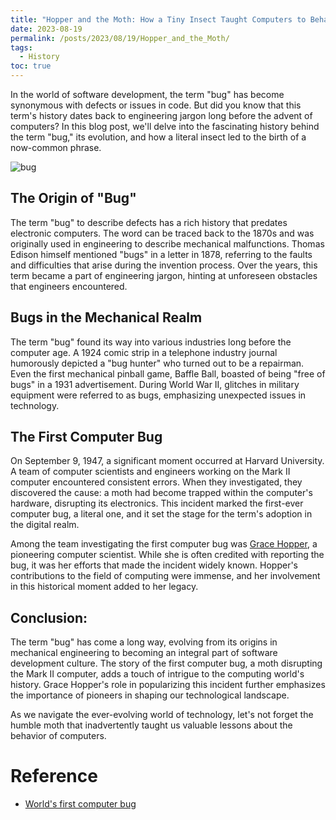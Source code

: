 ```yaml
---
title: "Hopper and the Moth: How a Tiny Insect Taught Computers to Behave"
date: 2023-08-19
permalink: /posts/2023/08/19/Hopper_and_the_Moth/
tags:
  - History
toc: true
---
```


In the world of software development, the term "bug" has become synonymous with
defects or issues in code. But did you know that this term's history dates back
to engineering jargon long before the advent of computers? In this blog post,
we'll delve into the fascinating history behind the term "bug," its evolution,
and how a literal insect led to the birth of a now-common phrase.

![bug](https://images.nationalgeographic.org/image/upload/t_edhub_resource_key_image/v1638888858/EducationHub/photos/computer-bug.jpg "First actual case of bug being found, according to the brainiacs at Harvard, 1945.")

## The Origin of "Bug"
The term "bug" to describe defects has a rich history that predates electronic
computers. The word can be traced back to the 1870s and was originally used in
engineering to describe mechanical malfunctions. Thomas Edison himself
mentioned "bugs" in a letter in 1878, referring to the faults and difficulties
that arise during the invention process. Over the years, this term became a
part of engineering jargon, hinting at unforeseen obstacles that engineers
encountered.

## Bugs in the Mechanical Realm
The term "bug" found its way into various industries long before the computer
age. A 1924 comic strip in a telephone industry journal humorously depicted a
"bug hunter" who turned out to be a repairman. Even the first mechanical
pinball game, Baffle Ball, boasted of being "free of bugs" in a 1931
advertisement. During World War II, glitches in military equipment were
referred to as bugs, emphasizing unexpected issues in technology.

## The First Computer Bug
On September 9, 1947, a significant moment occurred at Harvard University. A
team of computer scientists and engineers working on the Mark II computer
encountered consistent errors. When they investigated, they discovered the
cause: a moth had become trapped within the computer's hardware, disrupting its
electronics. This incident marked the first-ever computer bug, a literal one,
and it set the stage for the term's adoption in the digital realm.

Among the team investigating the first computer bug was [Grace Hopper](https://en.wikipedia.org/wiki/Grace_Hopper), a
pioneering computer scientist. While she is often credited with reporting the
bug, it was her efforts that made the incident widely known. Hopper's
contributions to the field of computing were immense, and her involvement in
this historical moment added to her legacy.

## Conclusion:
The term "bug" has come a long way, evolving from its origins in mechanical
engineering to becoming an integral part of software development culture. The
story of the first computer bug, a moth disrupting the Mark II computer, adds a
touch of intrigue to the computing world's history. Grace Hopper's role in
popularizing this incident further emphasizes the importance of pioneers in
shaping our technological landscape.

As we navigate the ever-evolving world of technology, let's not forget the
humble moth that inadvertently taught us valuable lessons about the behavior of
computers.

# Reference
- [World's first computer bug](https://education.nationalgeographic.org/resource/worlds-first-computer-bug/#undefined
)
